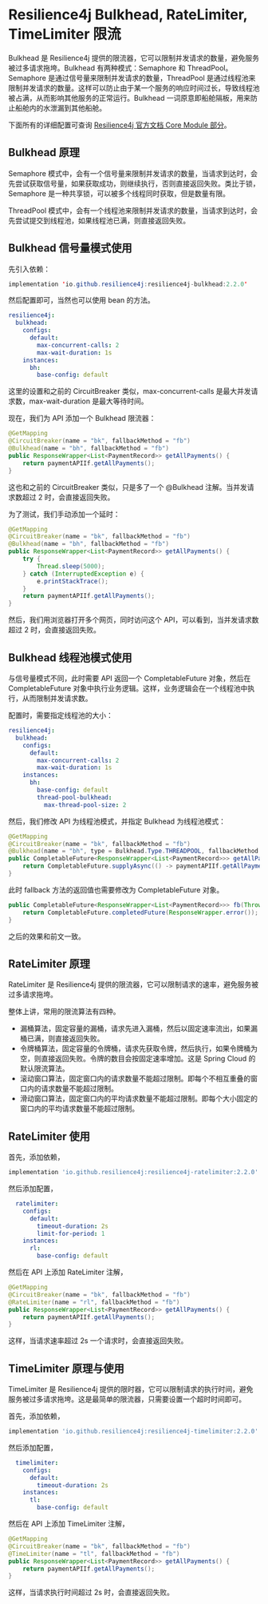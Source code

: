 # Resilience4j Bulkhead, RateLimiter, TimeLimiter 限流

Bulkhead 是 Resilience4j 提供的限流器，它可以限制并发请求的数量，避免服务被过多请求拖垮。Bulkhead 有两种模式：Semaphore 和 ThreadPool。Semaphore 是通过信号量来限制并发请求的数量，ThreadPool 是通过线程池来限制并发请求的数量。这样可以防止由于某一个服务的响应时间过长，导致线程池被占满，从而影响其他服务的正常运行。Bulkhead 一词原意即船舱隔板，用来防止船舱内的水泄漏到其他船舱。

下面所有的详细配置可查询 [Resilience4j 官方文档 Core Module 部分](https://resilience4j.readme.io/docs/circuitbreaker)。

## Bulkhead 原理

Semaphore 模式中，会有一个信号量来限制并发请求的数量，当请求到达时，会先尝试获取信号量，如果获取成功，则继续执行，否则直接返回失败。类比于锁，Semaphore 是一种共享锁，可以被多个线程同时获取，但是数量有限。

ThreadPool 模式中，会有一个线程池来限制并发请求的数量，当请求到达时，会先尝试提交到线程池，如果线程池已满，则直接返回失败。

## Bulkhead 信号量模式使用

先引入依赖：

```java
implementation 'io.github.resilience4j:resilience4j-bulkhead:2.2.0'
```

然后配置即可，当然也可以使用 bean 的方法。

```yml
resilience4j:
  bulkhead:
    configs:
      default:
        max-concurrent-calls: 2
        max-wait-duration: 1s
    instances:
      bh:
        base-config: default
```

这里的设置和之前的 CircuitBreaker 类似，max-concurrent-calls 是最大并发请求数，max-wait-duration 是最大等待时间。

现在，我们为 API 添加一个 Bulkhead 限流器：

```java
@GetMapping
@CircuitBreaker(name = "bk", fallbackMethod = "fb")
@Bulkhead(name = "bh", fallbackMethod = "fb")
public ResponseWrapper<List<PaymentRecord>> getAllPayments() {
    return paymentAPIIf.getAllPayments();
}
```

这也和之前的 CircuitBreaker 类似，只是多了一个 @Bulkhead 注解。当并发请求数超过 2 时，会直接返回失败。

为了测试，我们手动添加一个延时：

```java
@GetMapping
@CircuitBreaker(name = "bk", fallbackMethod = "fb")
@Bulkhead(name = "bh", fallbackMethod = "fb")
public ResponseWrapper<List<PaymentRecord>> getAllPayments() {
    try {
        Thread.sleep(5000);
    } catch (InterruptedException e) {
        e.printStackTrace();
    }
    return paymentAPIIf.getAllPayments();
}
```

然后，我们用浏览器打开多个网页，同时访问这个 API，可以看到，当并发请求数超过 2 时，会直接返回失败。

## Bulkhead 线程池模式使用

与信号量模式不同，此时需要 API 返回一个 CompletableFuture 对象，然后在 CompletableFuture 对象中执行业务逻辑。这样，业务逻辑会在一个线程池中执行，从而限制并发请求数。

配置时，需要指定线程池的大小：

```yml
resilience4j:
  bulkhead:
    configs:
      default:
        max-concurrent-calls: 2
        max-wait-duration: 1s
    instances:
      bh:
        base-config: default
        thread-pool-bulkhead:
          max-thread-pool-size: 2
```

然后，我们修改 API 为线程池模式，并指定 Bulkhead 为线程池模式：

```java
@GetMapping
@CircuitBreaker(name = "bk", fallbackMethod = "fb")
@Bulkhead(name = "bh", type = Bulkhead.Type.THREADPOOL, fallbackMethod = "fb")
public CompletableFuture<ResponseWrapper<List<PaymentRecord>>> getAllPayments() {
    return CompletableFuture.supplyAsync(() -> paymentAPIIf.getAllPayments());
}
```

此时 fallback 方法的返回值也需要修改为 CompletableFuture 对象。

```java
public CompletableFuture<ResponseWrapper<List<PaymentRecord>>> fb(Throwable t) {
    return CompletableFuture.completedFuture(ResponseWrapper.error());
}
```

之后的效果和前文一致。

## RateLimiter 原理

RateLimiter 是 Resilience4j 提供的限流器，它可以限制请求的速率，避免服务被过多请求拖垮。

整体上讲，常用的限流算法有四种。

- 漏桶算法，固定容量的漏桶，请求先进入漏桶，然后以固定速率流出，如果漏桶已满，则直接返回失败。
- 令牌桶算法，固定容量的令牌桶，请求先获取令牌，然后执行，如果令牌桶为空，则直接返回失败。令牌的数目会按固定速率增加。这是 Spring Cloud 的默认限流算法。
- 滚动窗口算法，固定窗口内的请求数量不能超过限制。即每个不相互重叠的窗口内的请求数量不能超过限制。
- 滑动窗口算法，固定窗口内的平均请求数量不能超过限制。即每个大小固定的窗口内的平均请求数量不能超过限制。

## RateLimiter 使用

首先，添加依赖，

```groovy
implementation 'io.github.resilience4j:resilience4j-ratelimiter:2.2.0'
```

然后添加配置，

```yml
  ratelimiter:
    configs:
      default:
        timeout-duration: 2s
        limit-for-period: 1
    instances:
      rl:
        base-config: default
```

然后在 API 上添加 RateLimiter 注解，

```java
@GetMapping
@CircuitBreaker(name = "bk", fallbackMethod = "fb")
@RateLimiter(name = "rl", fallbackMethod = "fb")
public ResponseWrapper<List<PaymentRecord>> getAllPayments() {
    return paymentAPIIf.getAllPayments();
}
```

这样，当请求速率超过 2s 一个请求时，会直接返回失败。

## TimeLimiter 原理与使用

TimeLimiter 是 Resilience4j 提供的限时器，它可以限制请求的执行时间，避免服务被过多请求拖垮。这是最简单的限流器，只需要设置一个超时时间即可。

首先，添加依赖，

```groovy
implementation 'io.github.resilience4j:resilience4j-timelimiter:2.2.0'
```

然后添加配置，

```yml
  timelimiter:
    configs:
      default:
        timeout-duration: 2s
    instances:
      tl:
        base-config: default
```

然后在 API 上添加 TimeLimiter 注解，

```java
@GetMapping
@CircuitBreaker(name = "bk", fallbackMethod = "fb")
@TimeLimiter(name = "tl", fallbackMethod = "fb")
public ResponseWrapper<List<PaymentRecord>> getAllPayments() {
    return paymentAPIIf.getAllPayments();
}
```

这样，当请求执行时间超过 2s 时，会直接返回失败。
